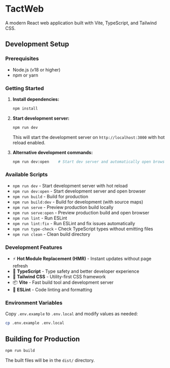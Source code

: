 # TactWeb

A modern React web application built with Vite, TypeScript, and Tailwind CSS.

## Development Setup

### Prerequisites

- Node.js (v18 or higher)
- npm or yarn

### Getting Started

1. **Install dependencies:**

   ```bash
   npm install
   ```

2. **Start development server:**

   ```bash
   npm run dev
   ```

   This will start the development server on `http://localhost:3000` with hot reload enabled.

3. **Alternative development commands:**
   ```bash
   npm run dev:open    # Start dev server and automatically open browser
   ```

### Available Scripts

- `npm run dev` - Start development server with hot reload
- `npm run dev:open` - Start development server and open browser
- `npm run build` - Build for production
- `npm run build:dev` - Build for development (with source maps)
- `npm run serve` - Preview production build locally
- `npm run serve:open` - Preview production build and open browser
- `npm run lint` - Run ESLint
- `npm run lint:fix` - Run ESLint and fix issues automatically
- `npm run type-check` - Check TypeScript types without emitting files
- `npm run clean` - Clean build directory

### Development Features

- ⚡ **Hot Module Replacement (HMR)** - Instant updates without page refresh
- 🔧 **TypeScript** - Type safety and better developer experience
- 🎨 **Tailwind CSS** - Utility-first CSS framework
- 📦 **Vite** - Fast build tool and development server
- 🧹 **ESLint** - Code linting and formatting

### Environment Variables

Copy `.env.example` to `.env.local` and modify values as needed:

```bash
cp .env.example .env.local
```

## Building for Production

```bash
npm run build
```

The built files will be in the `dist/` directory.
